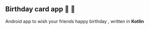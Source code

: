 ## Birthday card app :tada: :rocket:
Android app to wish your friends happy birthday , written in **Kotlin**
